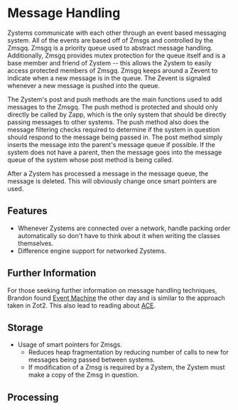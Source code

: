 # Message Handling #
Zystems communicate with each other through an event based messaging system. All of the events are based off of Zmsgs and controlled by the Zmsgq. Zmsgq is a priority queue used to abstract message handling. Additionally, Zmsgq provides mutex protection for the queue itself and is a base member and friend of Zystem -- this allows the Zystem to easily access protected members of Zmsgq. Zmsgq keeps around a Zevent to indicate when a new message is in the queue. The Zevent is signaled whenever a new message is pushed into the queue.

The Zystem's post and push methods are the main functions used to add messages to the Zmsgq. The push method is protected and should only directly be called by Zapp, which is the only system that should be directly passing messages to other systems. The push method also does the message filtering checks required to determine if the system in question should respond to the message being passed in. The post method simply inserts the message into the parent's message queue if possible. If the system does not have a parent, then the message goes into the message queue of the system whose post method is being called.

After a Zystem has processed a message in the message queue, the message is deleted. This will obviously change once smart pointers are used.

## Features ##
  * Whenever Zystems are connected over a network, handle packing order automatically so don't have to think about it when writing the classes themselves.
  * Difference engine support for networked Zystems.

## Further Information ##
For those seeking further information on message handling techniques, Brandon found [Event Machine](http://rubyforge.org/projects/eventmachine) the other day and is similar to the approach taken in Zot2. This also lead to reading about [ACE](http://www.cs.wustl.edu/~schmidt/ACE-overview.html).

## Storage ##
  * Usage of smart pointers for Zmsgs.
    * Reduces heap fragmentation by reducing number of calls to new for messages being passed between systems.
    * If modification of a Zmsg is required by a Zystem, the Zystem must make a copy of the Zmsg in question.

## Processing ##